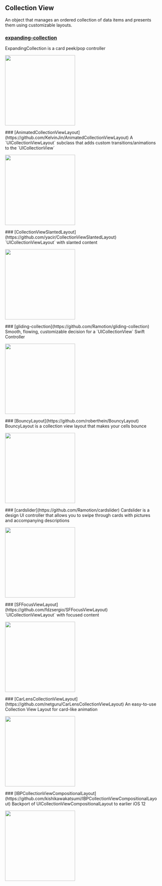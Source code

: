 ## Collection View

An object that manages an ordered collection of data items and presents them using customizable layouts.
### [expanding-collection](https://github.com/Ramotion/expanding-collection)
ExpandingCollection is a card peek/pop controller
<p float="left">
<img src="https://raw.githubusercontent.com/Ramotion/expanding-collection/master/expanding-collection.gif" width="230">
</p>### [AnimatedCollectionViewLayout](https://github.com/KelvinJin/AnimatedCollectionViewLayout)
A `UICollectionViewLayout` subclass that adds custom transitions/animations to the `UICollectionView`
<p float="left">
<img src="https://camo.githubusercontent.com/7b304623ffbb82b31d5c6ee02e03fffdc1d9bb84/687474703a2f2f692e696d6775722e636f6d2f6a6f4131656d422e676966" width="230">
</p>### [CollectionViewSlantedLayout](https://github.com/yacir/CollectionViewSlantedLayout)
`UICollectionViewLayout` with slanted content
<p float="left">
<img src="https://user-images.githubusercontent.com/2587473/34458447-9f434c8a-edd3-11e7-98b7-f32b4284268d.gif" width="230">
</p>### [gliding-collection](https://github.com/Ramotion/gliding-collection)
Smooth, flowing, customizable decision for a `UICollectionView` Swift Controller
<p float="left">
<img src="https://raw.githubusercontent.com/Ramotion/gliding-collection/master/assets/gliding-collection.gif" width="230">
</p>### [BouncyLayout](https://github.com/roberthein/BouncyLayout)
BouncyLayout is a collection view layout that makes your cells bounce
<p float="left">
<img src="https://raw.githubusercontent.com/roberthein/BouncyLayout/master/art/gifs/02.gif" width="230">
</p>### [cardslider](https://github.com/Ramotion/cardslider)
 Cardslider is a design UI controller that allows you to swipe through cards with pictures and accompanying descriptions
<p float="left">
<img src="https://raw.githubusercontent.com/Ramotion/cardslider/master/iOS_Card_Slider.gif" width="230">
</p>### [SFFocusViewLayout](https://github.com/fdzsergio/SFFocusViewLayout)
`UICollectionViewLayout` with focused content
<p float="left">
<img src="https://raw.githubusercontent.com/fdzsergio/SFFocusViewLayout/master/Screenshots/SFFocusViewLayout.gif" width="230">
</p>### [CarLensCollectionViewLayout](https://github.com/netguru/CarLensCollectionViewLayout)
An easy-to-use Collection View Layout for card-like animation
<p float="left">
<img src="https://user-images.githubusercontent.com/18245585/50694808-2b795e80-103b-11e9-839d-f2d8dc533bb4.gif" width="230">
</p>### [IBPCollectionViewCompositionalLayout](https://github.com/kishikawakatsumi/IBPCollectionViewCompositionalLayout)
Backport of UICollectionViewCompositionalLayout to earlier iOS 12
<p float="left">
<img src="https://user-images.githubusercontent.com/40610/62560784-c29be280-b8b8-11e9-970f-d939b2713f93.gif" width="230">
</p>